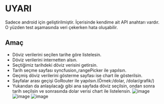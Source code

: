 # UYARI

Sadece android için geliştirilmiştir. İçerisinde kendime ait API anahtarı vardır. O yüzden test aşamasında veri çekerken hata oluşabilir.

## Amaç

- Döviz verilerini seçilen tarihe göre listelesin.
- Döviz verilerini internetten alsın.
- Seçtiğimiz tarihdeki döviz verisini getirsin.
- Tarih seçme sayfası syncfusion_rangePicker ile yapılsın.
- Geçmiş döviz verilerini gösterme sayfası ise chart ile gösterilsin.
- Sayfalar arası geçişi GoRouter ile yapılsın.(Örnek:/dolar, /dolar/grafik/)
- Yukarıdan da anlaşılacağı gibi ana sayfada döviz seçilsin, ondan sonra tarih seçilsin ve sonrasında dolar verisi chart ile listelensin.
![image](https://user-images.githubusercontent.com/65857425/234608975-b95d4e18-4bb1-49be-81b1-3df5f8621931.png)
![image](https://user-images.githubusercontent.com/65857425/234598366-94c96004-11eb-410d-bcef-4c6afb783778.png)
![image](https://user-images.githubusercontent.com/65857425/234599862-be4977ba-32d7-41c1-9ccc-b99a6cf2c2b9.png)
